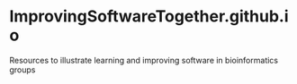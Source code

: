 # ImprovingSoftwareTogether.github.io
Resources to illustrate learning and improving software in bioinformatics groups
